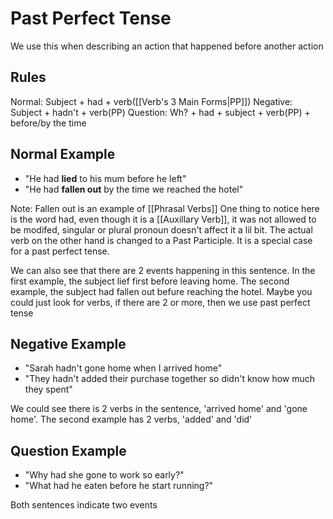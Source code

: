 # Past Perfect Tense
We use this when describing an action that happened before another action

## Rules
Normal: Subject + had + verb([[Verb's 3 Main Forms|PP]])
Negative: Subject + hadn't + verb(PP)
Question: Wh? + had + subject + verb(PP) + before/by the time 

## Normal Example
- "He had **lied** to his mum before he left"
- "He had **fallen out** by the time we reached the hotel"

Note: Fallen out is an example of [[Phrasal Verbs]]
One thing to notice here is the word had, even though it is a [[Auxillary Verb]], it was not allowed to be modifed, singular or plural pronoun doesn't affect it a lil bit. The actual verb on the other hand is changed to a Past Participle. It is a special case for a past perfect tense.

We can also see that there are 2 events happening in this sentence. In the first example, the subject lief first before leaving home. The second example, the subject had fallen out befure reaching the hotel. Maybe you could just look for verbs, if there are 2 or more, then we use past perfect tense


## Negative Example
- "Sarah hadn't gone home when I arrived home"
- "They hadn't added their purchase together so didn't know how much they spent"

We could see there is 2 verbs in the sentence, 'arrived home' and 'gone home'. The second example has 2 verbs, 'added' and 'did'

## Question Example
- "Why had she gone to work so early?"
- "What had he eaten before he start running?"

Both sentences indicate two events
